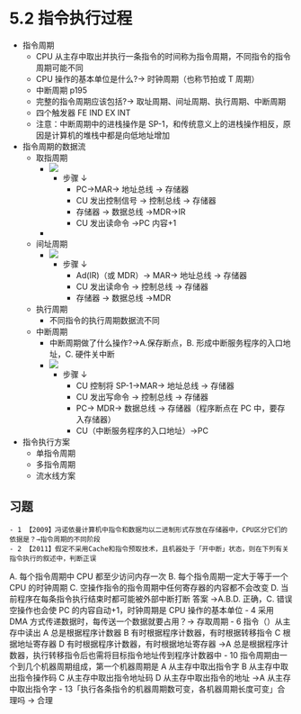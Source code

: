 # 5.2 指令执行过程

- 指令周期
  - CPU 从主存中取出并执行一条指令的时间称为指令周期，不同指令的指令周期可能不同
  - CPU 操作的基本单位是什么?→ 时钟周期（也称节拍或 T 周期）
  - 中断周期 p195
  - 完整的指令周期应该包括?→ 取址周期、间址周期、执行周期、中断周期
  - 四个触发器 FE IND EX INT
  - 注意：中断周期中的进栈操作是 SP-1，和传统意义上的进栈操作相反，原因是计算机的堆栈中都是向低地址增加
- 指令周期的数据流
  - 取指周期
    - ![](https://gitee.com/jackylee3362/typora-pic/raw/master/img/20210529145151.png)
      - 步骤 ↓
        - PC→MAR→ 地址总线 → 存储器
        - CU 发出控制信号 → 控制总线 → 存储器
        - 存储器 → 数据总线 →MDR→IR
        - CU 发出读命令 →PC 内容+1
    -
  - 间址周期
    - ![](https://gitee.com/jackylee3362/typora-pic/raw/master/img/20210529153245.png)
      - 步骤 ↓
        - Ad(IR)（或 MDR）→ MAR→ 地址总线 → 存储器
        - CU 发出读命令 → 控制总线 → 存储器
        - 存储器 → 数据总线 →MDR
  - 执行周期
    - 不同指令的执行周期数据流不同
  - 中断周期
    - 中断周期做了什么操作?→A.保存断点，B. 形成中断服务程序的入口地址，C. 硬件关中断
    - ![](https://gitee.com/jackylee3362/typora-pic/raw/master/img/20210529153608.png)
      - 步骤 ↓
        - CU 控制将 SP-1→MAR→ 地址总线 → 存储器
        - CU 发出写命令 → 控制总线 → 存储器
        - PC→ MDR→ 数据总线 → 存储器（程序断点在 PC 中，要存入存储器）
        - CU（中断服务程序的入口地址）→PC
- 指令执行方案
  - 单指令周期
  - 多指令周期
  - 流水线方案

## 习题

    - 1 【2009】冯诺依曼计算机中指令和数据均以二进制形式存放在存储器中，CPU区分它们的依据是？→指令周期的不同阶段
    - 2 【2011】假定不采用Cache和指令预取技术，且机器处于「开中断」状态，则在下列有关指令执行的叙述中，判断正误

A. 每个指令周期中 CPU 都至少访问内存一次
B. 每个指令周期一定大于等于一个 CPU 的时钟周期
C. 空操作指令的指令周期中任何寄存器的内容都不会改变
D. 当前程序在每条指令执行结束时都可能被外部中断打断
答案 →A.B.D. 正确，C. 错误空操作也会使 PC 的内容自动+1，时钟周期是 CPU 操作的基本单位 - 4 采用 DMA 方式传递数据时，每传送一个数据就要占用？→ 存取周期 - 6 指令（）从主存中读出
A 总是根据程序计数器
B 有时根据程序计数器，有时根据转移指令
C 根据地址寄存器
D 有时根据程序计数器，有时根据地址寄存器 →A 总是根据程序计数器，执行转移指令后也需将目标指令地址传到程序计数器中 - 10 指令周期由一个到几个机器周期组成，第一个机器周期是
A 从主存中取出指令字
B 从主存中取出指令操作码
C 从主存中取出指令地址码
D 从主存中取出指令的地址 →A 从主存中取出指令字 - 13「执行各条指令的机器周期数可变，各机器周期长度可变」合理吗 → 合理
